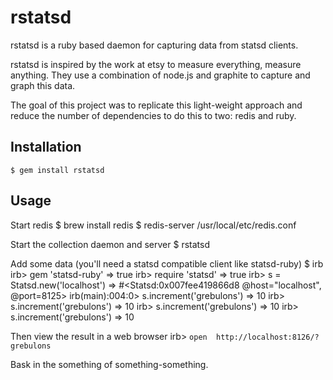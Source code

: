 # rstatsd

rstatsd is a ruby based daemon for capturing data from statsd clients.

rstatsd is inspired by the work at etsy to measure everything, measure
anything. They use a combination of node.js and graphite to capture and
graph this data.

The goal of this project was to replicate this light-weight approach and
reduce the number of dependencies to do this to two: redis and ruby.

## Installation

    $ gem install rstatsd

## Usage

Start redis
    $ brew install redis
    $ redis-server /usr/local/etc/redis.conf


Start the collection daemon and server
    $ rstatsd

Add some data (you'll need a statsd compatible client like statsd-ruby)
    $ irb
    irb> gem 'statsd-ruby'
    => true
    irb> require 'statsd'
    => true
    irb> s = Statsd.new('localhost')
    => #<Statsd:0x007fee419866d8 @host="localhost", @port=8125>
    irb(main):004:0> s.increment('grebulons')
    => 10
    irb> s.increment('grebulons')
    => 10
    irb> s.increment('grebulons')
    => 10
    irb> s.increment('grebulons')
    => 10


Then view the result in a web browser
    irb> `open  http://localhost:8126/?grebulons`

Bask in the something of something-something.
